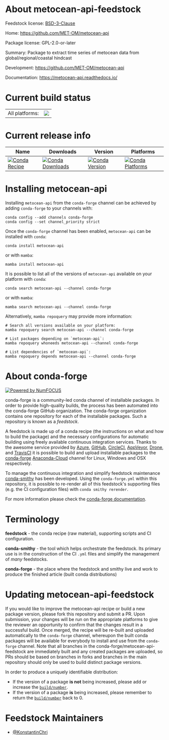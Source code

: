 About metocean-api-feedstock
============================

Feedstock license: [BSD-3-Clause](https://github.com/conda-forge/metocean-api-feedstock/blob/main/LICENSE.txt)

Home: https://github.com/MET-OM/metocean-api

Package license: GPL-2.0-or-later

Summary: Package to extract time series of metocean data from global/regional/coastal hindcast

Development: https://github.com/MET-OM/metocean-api

Documentation: https://metocean-api.readthedocs.io/

Current build status
====================


<table><tr><td>All platforms:</td>
    <td>
      <a href="https://dev.azure.com/conda-forge/feedstock-builds/_build/latest?definitionId=20381&branchName=main">
        <img src="https://dev.azure.com/conda-forge/feedstock-builds/_apis/build/status/metocean-api-feedstock?branchName=main">
      </a>
    </td>
  </tr>
</table>

Current release info
====================

| Name | Downloads | Version | Platforms |
| --- | --- | --- | --- |
| [![Conda Recipe](https://img.shields.io/badge/recipe-metocean--api-green.svg)](https://anaconda.org/conda-forge/metocean-api) | [![Conda Downloads](https://img.shields.io/conda/dn/conda-forge/metocean-api.svg)](https://anaconda.org/conda-forge/metocean-api) | [![Conda Version](https://img.shields.io/conda/vn/conda-forge/metocean-api.svg)](https://anaconda.org/conda-forge/metocean-api) | [![Conda Platforms](https://img.shields.io/conda/pn/conda-forge/metocean-api.svg)](https://anaconda.org/conda-forge/metocean-api) |

Installing metocean-api
=======================

Installing `metocean-api` from the `conda-forge` channel can be achieved by adding `conda-forge` to your channels with:

```
conda config --add channels conda-forge
conda config --set channel_priority strict
```

Once the `conda-forge` channel has been enabled, `metocean-api` can be installed with `conda`:

```
conda install metocean-api
```

or with `mamba`:

```
mamba install metocean-api
```

It is possible to list all of the versions of `metocean-api` available on your platform with `conda`:

```
conda search metocean-api --channel conda-forge
```

or with `mamba`:

```
mamba search metocean-api --channel conda-forge
```

Alternatively, `mamba repoquery` may provide more information:

```
# Search all versions available on your platform:
mamba repoquery search metocean-api --channel conda-forge

# List packages depending on `metocean-api`:
mamba repoquery whoneeds metocean-api --channel conda-forge

# List dependencies of `metocean-api`:
mamba repoquery depends metocean-api --channel conda-forge
```


About conda-forge
=================

[![Powered by
NumFOCUS](https://img.shields.io/badge/powered%20by-NumFOCUS-orange.svg?style=flat&colorA=E1523D&colorB=007D8A)](https://numfocus.org)

conda-forge is a community-led conda channel of installable packages.
In order to provide high-quality builds, the process has been automated into the
conda-forge GitHub organization. The conda-forge organization contains one repository
for each of the installable packages. Such a repository is known as a *feedstock*.

A feedstock is made up of a conda recipe (the instructions on what and how to build
the package) and the necessary configurations for automatic building using freely
available continuous integration services. Thanks to the awesome service provided by
[Azure](https://azure.microsoft.com/en-us/services/devops/), [GitHub](https://github.com/),
[CircleCI](https://circleci.com/), [AppVeyor](https://www.appveyor.com/),
[Drone](https://cloud.drone.io/welcome), and [TravisCI](https://travis-ci.com/)
it is possible to build and upload installable packages to the
[conda-forge](https://anaconda.org/conda-forge) [Anaconda-Cloud](https://anaconda.org/)
channel for Linux, Windows and OSX respectively.

To manage the continuous integration and simplify feedstock maintenance
[conda-smithy](https://github.com/conda-forge/conda-smithy) has been developed.
Using the ``conda-forge.yml`` within this repository, it is possible to re-render all of
this feedstock's supporting files (e.g. the CI configuration files) with ``conda smithy rerender``.

For more information please check the [conda-forge documentation](https://conda-forge.org/docs/).

Terminology
===========

**feedstock** - the conda recipe (raw material), supporting scripts and CI configuration.

**conda-smithy** - the tool which helps orchestrate the feedstock.
                   Its primary use is in the construction of the CI ``.yml`` files
                   and simplify the management of *many* feedstocks.

**conda-forge** - the place where the feedstock and smithy live and work to
                  produce the finished article (built conda distributions)


Updating metocean-api-feedstock
===============================

If you would like to improve the metocean-api recipe or build a new
package version, please fork this repository and submit a PR. Upon submission,
your changes will be run on the appropriate platforms to give the reviewer an
opportunity to confirm that the changes result in a successful build. Once
merged, the recipe will be re-built and uploaded automatically to the
`conda-forge` channel, whereupon the built conda packages will be available for
everybody to install and use from the `conda-forge` channel.
Note that all branches in the conda-forge/metocean-api-feedstock are
immediately built and any created packages are uploaded, so PRs should be based
on branches in forks and branches in the main repository should only be used to
build distinct package versions.

In order to produce a uniquely identifiable distribution:
 * If the version of a package **is not** being increased, please add or increase
   the [``build/number``](https://docs.conda.io/projects/conda-build/en/latest/resources/define-metadata.html#build-number-and-string).
 * If the version of a package **is** being increased, please remember to return
   the [``build/number``](https://docs.conda.io/projects/conda-build/en/latest/resources/define-metadata.html#build-number-and-string)
   back to 0.

Feedstock Maintainers
=====================

* [@KonstantinChri](https://github.com/KonstantinChri/)

